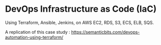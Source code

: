 # DevOps Infrastructure as Code (IaC)
Using Terraform, Ansible, Jenkins, on AWS EC2, RDS, S3, ECS, ELB, SQS.

A replication of this case study : https://semanticbits.com/devops-automation-using-terraform/
